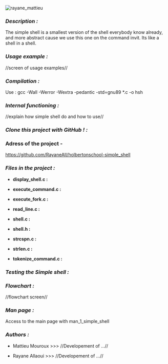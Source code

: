 ![rayane_mattieu](https://github.com/user-attachments/assets/eefa1399-eb32-4585-ac45-f60b15d50085)

### *Description :*

The simple shell is a smallest version of the shell everybody know already, and more abstract cause we use this one 
on the command invit.
Its like a shell in a shell.



### *Usage example :* 

//screen of usage examples//

### *Compilation :* 

Use : gcc -Wall -Werror -Wextra -pedantic -std=gnu89 *.c -o hsh

### *Internal functioning :*

//explain how simple shell do and how to use//



### *Clone this project with GitHub ! :*

### Adress of the project -
https://github.com/RayaneAll/holbertonschool-simple_shell




### *Files in the project :*

- **display_shell.c :**

- **execute_command.c :**
  
- **execute_fork.c :**

- **read_line.c :**

- **shell.c :**

- **shell.h :**

- **strcspn.c :**

- **strlen.c :**

- **tokenize_command.c :**



### *Testing the Simple shell :*



### *Flowchart :*

//flowchart screen//



### *Man page :* 

Access to the main page with man_1_simple_shell



### *Authors :*

- Mattieu Mouroux  >>> //Developement of …//

- Rayane Allaoui   >>> //Developement of …//
